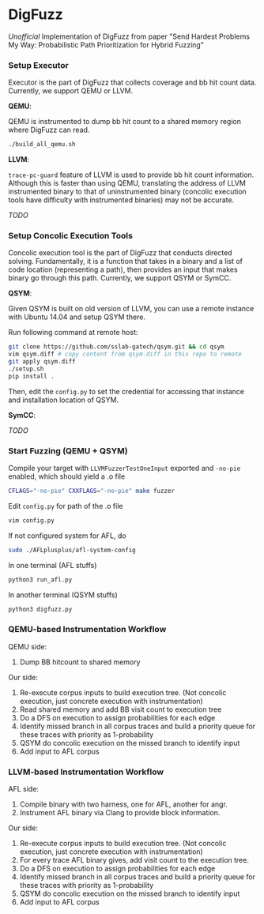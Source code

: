 # DigFuzz
*Unofficial* Implementation of DigFuzz from paper "Send Hardest Problems My Way: Probabilistic Path Prioritization for Hybrid Fuzzing"



### Setup Executor
Executor is the part of DigFuzz that collects coverage and bb hit count data. Currently, we support QEMU or LLVM. 

**QEMU**:

QEMU is instrumented to dump bb hit count to a shared memory region where DigFuzz can read. 

``` bash
./build_all_qemu.sh
```

**LLVM**:

`trace-pc-guard` feature of LLVM is used to provide bb hit count information. Although this is faster than using QEMU, translating the address of LLVM instrumented binary to that of uninstrumented binary (concolic execution tools have difficulty with instrumented binaries) may not be accurate. 

*TODO*

### Setup Concolic Execution Tools
Concolic execution tool is the part of DigFuzz that conducts directed solving. Fundamentally, it is a function that takes in a binary and a list of code location (representing a path), then provides an input that makes binary go through this path. Currently, we support QSYM or SymCC. 

**QSYM**:  

Given QSYM is built on old version of LLVM, you can use a remote instance with Ubuntu 14.04 and setup QSYM there. 

Run following command at remote host:
``` bash
git clone https://github.com/sslab-gatech/qsym.git && cd qsym
vim qsym.diff # copy content from qsym.diff in this repo to remote
git apply qsym.diff
./setup.sh
pip install .
```

Then, edit the `config.py` to set the credential for accessing that instance and installation location of QSYM. 

**SymCC**:  

*TODO*


### Start Fuzzing (QEMU + QSYM)
Compile your target with `LLVMFuzzerTestOneInput` exported and `-no-pie ` enabled, which should yield a .o file
```bash
CFLAGS="-no-pie" CXXFLAGS="-no-pie" make fuzzer
```
Edit `config.py` for path of the .o file
```bash
vim config.py
```

If not configured system for AFL, do
```bash
sudo ./AFLplusplus/afl-system-config
```

In one terminal (AFL stuffs)
```bash
python3 run_afl.py
```
In another terminal (QSYM stuffs)
```bash
python3 digfuzz.py
```


### QEMU-based Instrumentation Workflow
QEMU side:
1. Dump BB hitcount to shared memory 

Our side:
1. Re-execute corpus inputs to build execution tree. (Not concolic execution, just concrete execution with instrumentation)
2. Read shared memory and add BB visit count to execution tree
3. Do a DFS on execution to assign probabilities for each edge
4. Identify missed branch in all corpus traces and build a priority queue for these traces with priority as 1-probability
5. QSYM do concolic execution on the missed branch to identify input
6. Add input to AFL corpus


### LLVM-based Instrumentation Workflow
AFL side:
1. Compile binary with two harness, one for AFL, another for angr. 
2. Instrument AFL binary via Clang to provide block information. 

Our side:
1. Re-execute corpus inputs to build execution tree. (Not concolic execution, just concrete execution with instrumentation)
2. For every trace AFL binary gives, add visit count to the execution tree.
3. Do a DFS on execution to assign probabilities for each edge
4. Identify missed branch in all corpus traces and build a priority queue for these traces with priority as 1-probability
5. QSYM do concolic execution on the missed branch to identify input
6. Add input to AFL corpus
